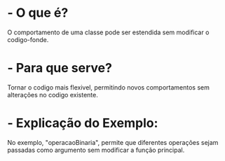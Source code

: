 # - O que é?
O comportamento de uma classe pode ser estendida sem modificar o codigo-fonde.


# - Para que serve?
Tornar o codigo mais flexivel, permitindo novos comportamentos sem alterações no codigo existente.

# - Explicação do Exemplo:
No exemplo, "operacaoBinaria", permite que diferentes operações sejam passadas como argumento sem modificar a função principal.


